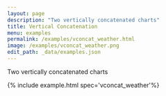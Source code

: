 ```yaml
---
layout: page
description: "Two vertically concatenated charts"
title: Vertical Concatenation
menu: examples
permalink: /examples/vconcat_weather.html
image: /examples/vconcat_weather.png
edit_path: _data/examples.json
---
```


Two vertically concatenated charts

{% include example.html spec='vconcat_weather'%}
